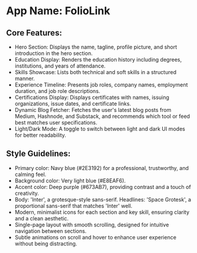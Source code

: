 # **App Name**: FolioLink

## Core Features:

- Hero Section: Displays the name, tagline, profile picture, and short introduction in the hero section.
- Education Display: Renders the education history including degrees, institutions, and years of attendance.
- Skills Showcase: Lists both technical and soft skills in a structured manner.
- Experience Timeline: Presents job roles, company names, employment duration, and job role descriptions.
- Certifications Display: Displays certificates with names, issuing organizations, issue dates, and certificate links.
- Dynamic Blog Fetcher: Fetches the user's latest blog posts from Medium, Hashnode, and Substack, and recommends which tool or feed best matches user specifications.
- Light/Dark Mode: A toggle to switch between light and dark UI modes for better readability.

## Style Guidelines:

- Primary color: Navy blue (#2E3192) for a professional, trustworthy, and calming feel.
- Background color: Very light blue (#E8EAF6).
- Accent color: Deep purple (#673AB7), providing contrast and a touch of creativity.
- Body: 'Inter', a grotesque-style sans-serif. Headlines: 'Space Grotesk', a proportional sans-serif that matches 'Inter' well.
- Modern, minimalist icons for each section and key skill, ensuring clarity and a clean aesthetic.
- Single-page layout with smooth scrolling, designed for intuitive navigation between sections.
- Subtle animations on scroll and hover to enhance user experience without being distracting.